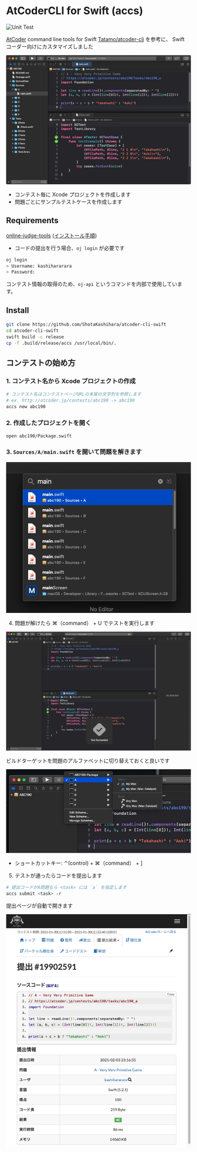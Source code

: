 # AtCoderCLI for Swift (accs)
![Unit Test](https://github.com/ShotaKashihara/atcoder-cli-swift/workflows/Unit%20Test/badge.svg?event=push)

[AtCoder](https://atcoder.jp/?lang=ja) command line tools for Swift
[Tatamo/atcoder-cli](https://github.com/Tatamo/atcoder-cli) を参考に、 Swift コーダー向けにカスタマイズしました

<img src="misc/top.png">

- コンテスト毎に Xcode プロジェクトを作成します
- 問題ごとにサンプルテストケースを作成します

## Requirements

[online-judge-tools](https://github.com/online-judge-tools/oj) ([インストール手順](https://github.com/online-judge-tools/oj#how-to-install))

- コードの提出を行う場合、`oj login` が必要です

```bash
oj login
> Username: kashihararara
> Password:
```

コンテスト情報の取得のため、`oj-api` というコマンドを内部で使用しています。

## Install

```bash
git clone https://github.com/ShotaKashihara/atcoder-cli-swift
cd atcoder-cli-swift
swift build -c release
cp -f .build/release/accs /usr/local/bin/.
```

## コンテストの始め方

### 1. コンテスト名から Xcode プロジェクトの作成

```bash
# コンテスト名はコンテストページURLの末尾の文字列を参照します
# ex. http://atcoder.jp/contests/abc190 -> abc190
accs new abc190
```

### 2. 作成したプロジェクトを開く

```
open abc190/Package.swift
```

### 3. `Sources/A/main.swift` を開いて問題を解きます

<img src="misc/open_first_task.png">

4. 問題が解けたら ⌘（command） + U でテストを実行します

<img src="misc/test_done.png">


ビルドターゲットを問題のアルファベットに切り替えておくと良いです

<img src="misc/select_target.png">

- ショートカットキー: ⌃(control) + ⌘（command） + ]

5. テストが通ったらコードを提出します

```bash
# 提出コードがA問題なら <task> には `a` を指定します
accs submit <task> -r
```

提出ページが自動で開きます

<img src="misc/submit_page.png">
